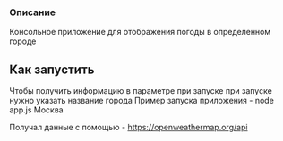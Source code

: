 ### Описание
Консольное приложение для отображения погоды в определенном городе
## Как запустить
Чтобы получить информацию в параметре при запуске при запуске нужно указать название города
Пример запуска приложения - node app.js Москва

Получал данные с помощью - https://openweathermap.org/api
